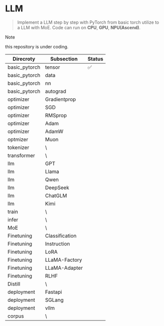 # LLM

> Implement a LLM step by step with PyTorch from basic torch utilize to a LLM with MoE.
> Code can run on **CPU**, **GPU**, **NPU(Ascend)**.  

> [!NOTE]
> this repository is under coding.

|      Direcroty         |     Subsection   | Status |
|------------------------|------------------|--------|
|   basic_pytorch        |  tensor          |   ✅   |
|   basic_pytorch        |  data            |        |
|   basic_pytorch        |  nn              |        |
|   basic_pytorch        |  autograd        |        |
|   optimizer            |  Gradientprop    |        |
|   optimizer            |  SGD             |        |
|   optimizer            |  RMSprop         |        |
|   optimizer            |  Adam            |        |
|   optimizer            |  AdamW           |        |
|   optmizer             |  Muon            |        |
|   tokenizer            |  \\              |        |
|   transformer          |  \\              |        |
|   llm                  |  GPT             |        |
|   llm                  |  Llama           |        |
|   llm                  |  Qwen            |        |
|   llm                  |  DeepSeek        |        |
|   llm                  |  ChatGLM         |        |
|   llm                  |  Kimi            |        |
|   train                |  \\              |        |
|   infer                |  \\              |        |
|   MoE                  |  \\              |        |
|   Finetuning           |  Classification  |        |
|   Finetuning           |  Instruction     |        |
|   Finetuning           |  LoRA            |        |
|   Finetuning           |  LLaMA-Factory   |        |
|   Finetuning           |  LLaMA-Adapter   |        |
|   Finetuning           |  RLHF            |        |
|   Distill              |  \\              |        |
|   deployment           |  Fastapi         |        |
|   deployment           |  SGLang          |        |
|   deployment           |  vllm            |        |
|   corpus               |  \\              |        |